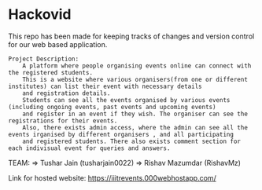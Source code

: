 # Hackovid
This repo has been made for keeping tracks of changes and version control for our web based application.
    
    Project Description:
        A platform where people organising events online can connect with the registered students.
        This is a website where various organisers(from one or different institutes) can list their event with necessary details 
        and registration details. 
        Students can see all the events organised by various events (including ongoing events, past events and upcoming events) 
        and register in an event if they wish. The organiser can see the registrations for their events. 
        Also, there exists admin access, where the admin can see all the events irganised by different organisers , and all participating
        and registered students. There also exists comment section for each indivisual event for queries and answers.

  TEAM:
      => Tushar Jain (tusharjain0022)
      => Rishav Mazumdar (RishavMz)
        
        
Link for hosted website:
        https://iiitrevents.000webhostapp.com/
